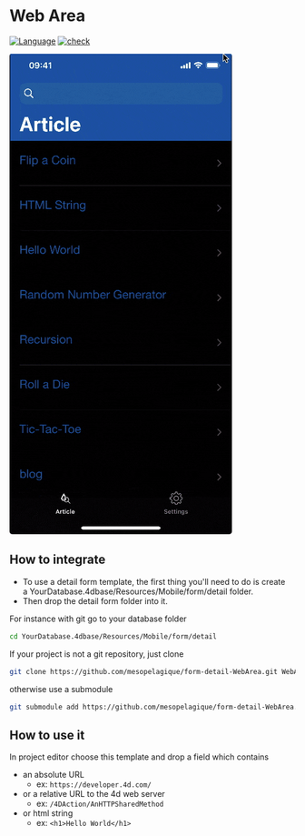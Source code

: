 # Web Area

[![Language][swift-shield]][swift-url]
[![check][check-shield]][check-url]

![template](https://github.com/mesopelagique/form-detail-WebArea/raw/doc/template.gif)

## How to integrate

* To use a detail form template, the first thing you'll need to do is create a YourDatabase.4dbase/Resources/Mobile/form/detail folder.
* Then drop the detail form folder into it.

For instance with git go to your database folder

```bash
cd YourDatabase.4dbase/Resources/Mobile/form/detail
```

If your project is not a git repository, just clone

```bash
git clone https://github.com/mesopelagique/form-detail-WebArea.git WebArea
```

otherwise use a submodule

```bash
git submodule add https://github.com/mesopelagique/form-detail-WebArea.git WebArea
```

## How to use it

In project editor choose this template and drop a field which contains

* an absolute URL 
  * ex: `https://developer.4d.com/`
* or a relative URL to the 4d web server 
  * ex: `/4DAction/AnHTTPSharedMethod`
* or html string
  * ex: `<h1>Hello World</h1>`

<!-- MARKDOWN LINKS & IMAGES -->
<!-- https://www.markdownguide.org/basic-syntax/#reference-style-links -->
[swift-shield]: http://img.shields.io/badge/language-swift-orange.svg?style=flat
[swift-url]: https://developer.apple.com/swift/
[check-shield]: https://github.com/mesopelagique/form-detail-WebArea/workflows/%E2%9C%85%20check/badge.svg
[check-url]: https://github.com/mesopelagique/form-detail-WebArea/actions?query=workflow%3A%22%E2%9C%85+check%22
